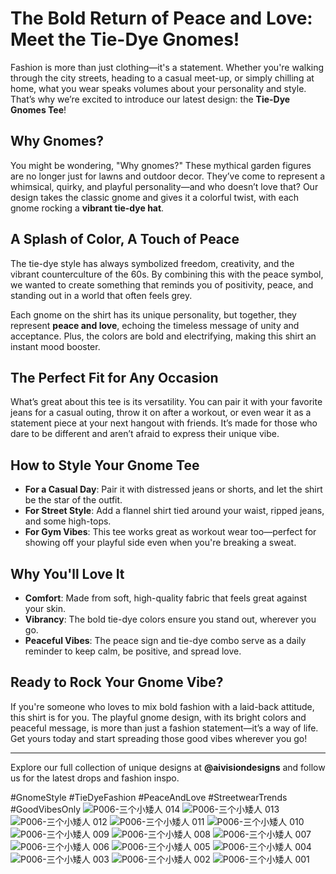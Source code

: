 # The Bold Return of Peace and Love: Meet the Tie-Dye Gnomes!

Fashion is more than just clothing—it's a statement. Whether you're walking through the city streets, heading to a casual meet-up, or simply chilling at home, what you wear speaks volumes about your personality and style. That’s why we’re excited to introduce our latest design: the **Tie-Dye Gnomes Tee**! 

## Why Gnomes?

You might be wondering, "Why gnomes?" These mythical garden figures are no longer just for lawns and outdoor decor. They’ve come to represent a whimsical, quirky, and playful personality—and who doesn’t love that? Our design takes the classic gnome and gives it a colorful twist, with each gnome rocking a **vibrant tie-dye hat**. 

## A Splash of Color, A Touch of Peace

The tie-dye style has always symbolized freedom, creativity, and the vibrant counterculture of the 60s. By combining this with the peace symbol, we wanted to create something that reminds you of positivity, peace, and standing out in a world that often feels grey.

Each gnome on the shirt has its unique personality, but together, they represent **peace and love**, echoing the timeless message of unity and acceptance. Plus, the colors are bold and electrifying, making this shirt an instant mood booster.

## The Perfect Fit for Any Occasion

What’s great about this tee is its versatility. You can pair it with your favorite jeans for a casual outing, throw it on after a workout, or even wear it as a statement piece at your next hangout with friends. It’s made for those who dare to be different and aren’t afraid to express their unique vibe.

## How to Style Your Gnome Tee

- **For a Casual Day**: Pair it with distressed jeans or shorts, and let the shirt be the star of the outfit.
- **For Street Style**: Add a flannel shirt tied around your waist, ripped jeans, and some high-tops. 
- **For Gym Vibes**: This tee works great as workout wear too—perfect for showing off your playful side even when you're breaking a sweat.

## Why You'll Love It

- **Comfort**: Made from soft, high-quality fabric that feels great against your skin.
- **Vibrancy**: The bold tie-dye colors ensure you stand out, wherever you go.
- **Peaceful Vibes**: The peace sign and tie-dye combo serve as a daily reminder to keep calm, be positive, and spread love.

## Ready to Rock Your Gnome Vibe?

If you're someone who loves to mix bold fashion with a laid-back attitude, this shirt is for you. The playful gnome design, with its bright colors and peaceful message, is more than just a fashion statement—it’s a way of life. Get yours today and start spreading those good vibes wherever you go!

---

Explore our full collection of unique designs at **@aivisiondesigns** and follow us for the latest drops and fashion inspo.

#GnomeStyle #TieDyeFashion #PeaceAndLove #StreetwearTrends #GoodVibesOnly
![P006-三个小矮人 014](https://github.com/user-attachments/assets/13aa8b46-e8f6-4b6c-a2d0-7de4b9ba4228)
![P006-三个小矮人 013](https://github.com/user-attachments/assets/6fbc0d7a-4036-4901-8090-b9b72006dc14)
![P006-三个小矮人 012](https://github.com/user-attachments/assets/d20ff206-dc4b-4314-9170-aa9f67b09971)
![P006-三个小矮人 011](https://github.com/user-attachments/assets/290c584a-8693-4c81-9f84-41d1b306f3a2)
![P006-三个小矮人 010](https://github.com/user-attachments/assets/01a2197f-2ebd-4df0-834c-07b126f01a22)
![P006-三个小矮人 009](https://github.com/user-attachments/assets/20c1f567-ed35-4ce4-bd8d-b7becb9a9b74)
![P006-三个小矮人 008](https://github.com/user-attachments/assets/87a81c82-424d-4cd1-8dbc-35981346f3cb)
![P006-三个小矮人 007](https://github.com/user-attachments/assets/1b1d2294-a8b8-432a-a1c2-863aa3f9874d)
![P006-三个小矮人 006](https://github.com/user-attachments/assets/fbdb4cc5-1d5f-41b5-9f81-e9f7d8a9c5d1)
![P006-三个小矮人 005](https://github.com/user-attachments/assets/dcbfa8eb-abd4-420a-992f-3c3475693f8c)
![P006-三个小矮人 004](https://github.com/user-attachments/assets/8c2f081f-520a-4051-96f4-f1232f8139aa)
![P006-三个小矮人 003](https://github.com/user-attachments/assets/328c9a7f-95dd-415e-b845-e13bbe71d24a)
![P006-三个小矮人 002](https://github.com/user-attachments/assets/82844b94-1c06-4e68-b982-5eec5dbccd23)
![P006-三个小矮人 001](https://github.com/user-attachments/assets/69f16fdb-d97b-447e-bb6b-de4a51c9bce2)
